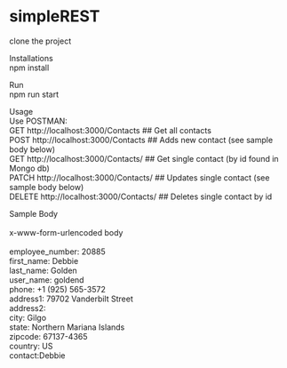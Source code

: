 # simpleREST

clone the project

Installations<br/>
npm install
<p>
Run<br/>
    npm run start
<p>
Usage<br/>
  Use POSTMAN:<br/>
  GET    http://localhost:3000/Contacts      ## Get all contacts<br/>
  POST   http://localhost:3000/Contacts      ## Adds new contact (see sample body below)<br/>
  GET    http://localhost:3000/Contacts/<ID> ## Get single contact (by id found in Mongo db)<br/>
  PATCH  http://localhost:3000/Contacts/<ID> ## Updates single contact (see sample body below)<br/>
  DELETE http://localhost:3000/Contacts/<ID> ## Deletes single contact by id<br/>
<p>  
Sample Body<br/>
<br/>
x-www-form-urlencoded body<br/><br/>
employee_number: 20885<br/>
first_name: Debbie<br/>
last_name: Golden<br/>
user_name: goldend<br/>
phone: +1 (925) 565-3572<br/>
address1: 79702 Vanderbilt Street<br/>
address2:<br/>
city: Gilgo<br/>
state: Northern Mariana Islands<br/>
zipcode: 67137-4365<br/>
country: US<br/>
contact:Debbie<br/>
